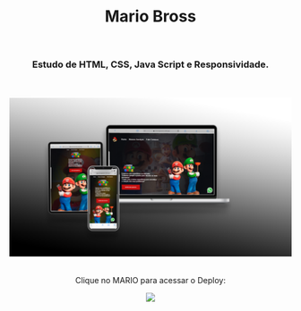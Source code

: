 <h1 align="center">
  Mario Bross</h1>
<br>
<h3 align="center">Estudo de HTML, CSS, Java Script e Responsividade.</h3>
<br>
<br>

<div align="center">
  <img width="800px" src="img/Novo Projeto (1).png"/>
</div>
<br>
<div align="center">
  
  <p>Clique no MARIO para acessar o Deploy:</p>
<a href="https://servicosgeraisds.netlify.app" target="_blank"><img width= "100" src="https://www.nintendo.com/eu/media/images/08_content_images/others_2/characterhubs/supermariohub/MarioHub_Overview_Mario_sideimg_mario.png"></a>
</div>
